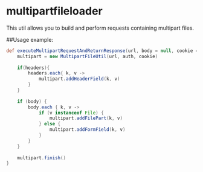 # multipartfileloader

This util allows you to build and perform requests containing multipart files.

##Usage example:

```groovy
def executeMultipartRequestAndReturnResponse(url, body = null, cookie = null, auth = null, headers = null) {
    multipart = new MultipartFileUtil(url, auth, cookie)
    
    if(headers){
        headers.each{ k, v ->
            multipart.addHeaderField(k, v)
        }
    }
    
    if (body) {
        body.each { k, v ->
            if (v instanceof File) {
                multipart.addFilePart(k, v)
            } else {
                multipart.addFormField(k, v)
            }
        }
    }
    
    multipart.finish()
}
```